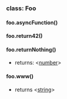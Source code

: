 ### class: Foo

#### foo.asyncFunction()

#### foo.return42()

#### foo.returnNothing()
- returns: <[number]>

#### foo.www()
- returns <[string]>

[string]: https://developer.mozilla.org/en-US/docs/Web/JavaScript/Data_structures#String_type "String"
[number]: https://developer.mozilla.org/en-US/docs/Web/JavaScript/Data_structures#Number_type "Number"
